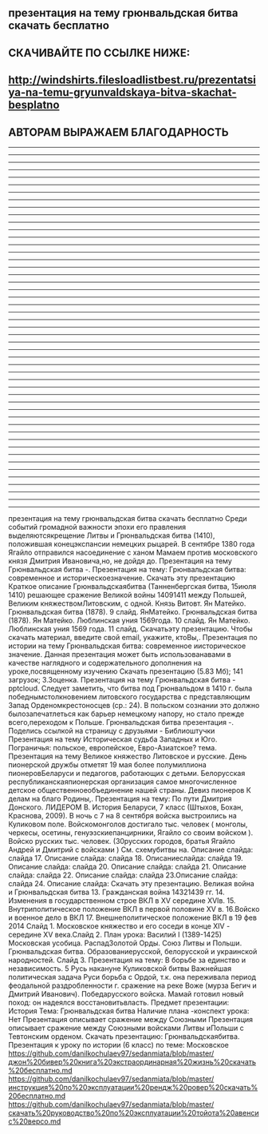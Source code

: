 презентация на тему грюнвальдская битва скачать бесплатно
--------------------------------------------------
СКАЧИВАЙТЕ ПО ССЫЛКЕ НИЖЕ:
--------------------------------------------------
http://windshirts.filesloadlistbest.ru/prezentatsiya-na-temu-gryunvaldskaya-bitva-skachat-besplatno
--------------------------------------------------
АВТОРАМ ВЫРАЖАЕМ БЛАГОДАРНОСТЬ
--------------------------------------------------
--------------------------------------------------
--------------------------------------------------
--------------------------------------------------
--------------------------------------------------
--------------------------------------------------
--------------------------------------------------
--------------------------------------------------
--------------------------------------------------
--------------------------------------------------
--------------------------------------------------
--------------------------------------------------
--------------------------------------------------
--------------------------------------------------
--------------------------------------------------
--------------------------------------------------
--------------------------------------------------
--------------------------------------------------
--------------------------------------------------
--------------------------------------------------
--------------------------------------------------
--------------------------------------------------
--------------------------------------------------
--------------------------------------------------
--------------------------------------------------
--------------------------------------------------
--------------------------------------------------
--------------------------------------------------
--------------------------------------------------
--------------------------------------------------
--------------------------------------------------
--------------------------------------------------
--------------------------------------------------
--------------------------------------------------
--------------------------------------------------
--------------------------------------------------
--------------------------------------------------
--------------------------------------------------
--------------------------------------------------
--------------------------------------------------
--------------------------------------------------
--------------------------------------------------
--------------------------------------------------
--------------------------------------------------
--------------------------------------------------
--------------------------------------------------
--------------------------------------------------
--------------------------------------------------
--------------------------------------------------
--------------------------------------------------
презентация на тему грюнвальдская битва скачать бесплатно Среди событий громадной важности эпохи его правления выделяютсякрещение Литвы и Грюнвальдская битва (1410), положившая конецэкспансии немецких рыцарей. В сентябре 1380 года Ягайло отправился насоединение с ханом Мамаем против московского князя Дмитрия Ивановича,но, не дойдя до. Презентация на тему Грюнвальдская битва  -. Презентация на тему: Грюнвальдская битва: современное и историческоезначение. Скачать эту презентацию  Краткое описание Грюнвальдскаябитва (Танненбергская битва, 15июля 1410)  решающее сражение Великой войны 14091411 между Польшей, Великим княжествомЛитовским, с одной. Князь Витовт. Ян Матейко. Грюнвальдская битва (1878). 9 слайд. ЯнМатейко. Грюнвальдская битва (1878). Ян Матейко. Люблинская уния 1569года. 10 слайд. Ян Матейко. Люблинская уния 1569 года. 11 слайд. Скачатьэту презентацию. Чтобы скачать материал, введите свой email, укажите, ктоВы,. Презентация по истории на тему Грюнвальдская битва: современное иисторическое значение. Данная презентация может быть использованавами в качестве наглядного и содержательного дополнения на уроке,посвященному изучению  Скачать презентацию (5.83 Мб); 141 загрузок; 3.3оценка. Презентация на тему Грюнвальдская битва  - pptcloud. Следует заметить, что битва под Грюнвальдом в 1410 г. была победнымстолкновением литовского государства с представляющим Запад Орденомкрестоносцев (ср.: 24). В польском сознании это должно былозапечатлеться как барьер немецкому напору, но стало прежде всего,переходом к Польше. Грюнвальдская битва презентация -. Поделись ссылкой на страницу с друзьями - Библиоштучки
Презентация на тему Историческая судьба Западных и Юго. Пограничья: польское, европейское, Евро-Азиатское?  тема. Презентация на тему Великое княжество Литовское и русские. День пионерской дружбы отметят 19 мая более полумиллиона пионеровБеларуси и педагогов, работающих с детьми. Белорусская республиканскаяпионерская организация  самое многочисленное детское общественноеобъединение нашей страны. Девиз пионеров  К делам на благо Родины,. Презентация на тему: По пути Дмитрия Донского. ЛИДЕРОМ В. История Беларуси, 7 класс (Штыхов, Бохан, Краснова, 2009). В ночь с 7 на 8 сентября войска выстроились на Куликовом поле. Войскомонголов достигало тыс. человек ( монголы, черкесы, осетины, генуэзскиепанцирники, Ягайло со своим войском ). Войско русских тыс. человек. (30русских городов, братья Ягайло  Андрей и Дмитрий с войсками ) См. схемубитвы на. Описание слайда:  слайда 17. Описание слайда:  слайда 18. Описаниеслайда:  слайда 19. Описание слайда:  слайда 20. Описание слайда: слайда 21. Описание слайда:  слайда 22. Описание слайда:  слайда 23.Описание слайда:  слайда 24. Описание слайда: Скачать эту презентацию. Великая война и Грюнвальдская битва   13. Гражданская война 14321439 гг.  14. Изменения в государственном строе ВКЛ в ХV  середине XVIв.  15. Внутриполитическое положение ВКЛ в первой половине ХV в.  16.Войско и военное дело в ВКЛ   17. Внешнеполитическое положение ВКЛ в
19 фев 2014  Слайд 1. Московское княжество и его соседи в конце XIV - середине XV века.Слайд 2. План урока: Василий I (1389-1425) Московская усобица. РаспадЗолотой Орды. Союз Литвы и Польши. Грюнвальдская битва. Образованиерусской, белорусской и украинской народностей. Слайд 3. Презентация на тему: В борьбе за единство и независимость. 5 Русь накануне Куликовской битвы Важнейшая политическая задача Руси борьба с Ордой, т.к. она переживала период феодальной раздробленности г.  сражение на реке Воже (мурза Бегич и Дмитрий Иванович). Победарусского войска. Мамай готовил новый поход: он надеялся восстановитьвласть. Предмет презентации: История Тема: Грюнвальдская битва Наличие плана -конспект урока: Нет Презентация описывает сражение между Союзными Презентация описывает сражение между Союзными войсками Литвы иПольши с Тевтонским орденом.  Скачать презентацию: Грюнвальдскаябитва. Презентация к уроку по истории (6 класс) по теме: Московское
https://github.com/danilkochulaev97/sedanmiata/blob/master/джон%20бивер%20книга%20экстраординарная%20жизнь%20скачать%20бесплатно.md
https://github.com/danilkochulaev97/sedanmiata/blob/master/инструкция%20по%20эксплуатации%20рендж%20ровер%20скачать%20бесплатно.md
https://github.com/danilkochulaev97/sedanmiata/blob/master/скачать%20руководство%20по%20эксплуатации%20тойота%20авенсис%20версо.md